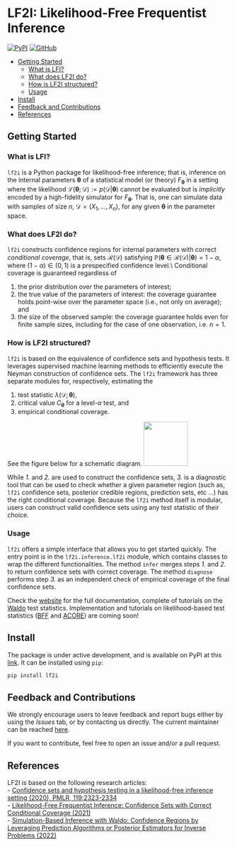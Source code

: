 # LF2I: Likelihood-Free Frequentist Inference

[![PyPI](https://img.shields.io/pypi/v/lf2i)](https://pypi.org/project/lf2i/)
[![GitHub](https://img.shields.io/github/license/lee-group-cmu/lf2i?style=flat-square)](./LICENSE.txt)

<!--- - [LF2I: Likelihood-Free Frequentist Inference](#lf2i-likelihood-free-frequentist-inference)---> 
  - [Getting Started](#getting-started)
    - [What is LFI?](#what-is-lfi)
    - [What does LF2I do?](#what-does-lf2i-do)
    - [How is LF2I structured?](#how-is-lf2i-structured)
    - [Usage](#usage)
  - [Install](#install)
  - [Feedback and Contributions](#feedback-and-contributions)
  - [References](#references)

## Getting Started

### What is LFI?
`lf2i` is a Python package for likelihood-free inference; that is, inference on the internal parameters $\boldsymbol{\theta}$ of a statistical model (or theory) $F_{\boldsymbol{\theta}}$ in a setting where the likelihood $\mathcal{L}(\boldsymbol{\theta}; \mathcal{D}):=p(\mathcal{D}|\boldsymbol{\theta})$ cannot be evaluated but is *implicitly* encoded by a high-fidelity simulator for $F_{\boldsymbol{\theta}}$. That is, one can simulate data with samples of size $n$, $\mathcal{D}=(X_1, \dots, X_n)$,  for any given $\boldsymbol{\theta}$ in the parameter space.

### What does LF2I do?
`lf2i` constructs confidence regions for internal parameters with correct *conditional coverage*, that is, sets $\mathcal{R}(\mathcal{D})$ satisfying $\mathbb{P}({\boldsymbol{\theta}} \in \mathcal{R}(\mathcal{D}) | {\boldsymbol{\theta}}) = 1 - \alpha$, where $(1 − \alpha) \in (0, 1)$ is a prespecified confidence level.\\
Conditional coverage is guaranteed regardless of
1. the prior distribution over the parameters of interest;
2. the true value of the parameters of interest: the coverage guarantee holds point-wise over the parameter space (i.e., not only on average); and
3. the size of the observed sample: the coverage guarantee holds even for finite sample sizes, including for the case of one observation, i.e. $n=1$.

### How is LF2I structured?
`lf2i` is based on the equivalence of confidence sets and hypothesis tests. It leverages supervised machine learning methods to efficiently execute the Neyman construction of confidence sets. The `lf2i` framework has three separate modules for, respectively, estimating the 
1. test statistic $\lambda(\mathcal{D}; \boldsymbol{\theta})$,
2. critical value $C_{\boldsymbol{\theta}}$ for a level-$\alpha$ test, and
3. empirical conditional coverage.

See the figure below for a schematic diagram.
<img class="hide-on-website" height="100px" src="https://lee-group-cmu.github.io/lf2i/_images/lf2i_framework.png">

While *1.* and *2.* are used to construct the confidence sets, *3.* is a diagnostic tool that can be used to check whether a given parameter region (such as, `lf2i` confidence sets, posterior credible regions, prediction sets, etc …) has the right conditional coverage. Because the `lf2i` method itself is modular, users can construct valid confidence sets using any test statistic of their choice. 

### Usage
`lf2i` offers a simple interface that allows you to get started quickly. The entry point is in the `lf2i.inference.lf2i` module, which contains classes to wrap the different functionalities. The method `infer` merges steps *1.* and *2.* to return confidence sets with correct coverage. The method `diagnose` performs step *3.* as an independent check of empirical coverage of the final confidence sets.

Check the [website](https://lee-group-cmu.github.io/lf2i/) for the full documentation, complete of tutorials on the [Waldo](https://arxiv.org/pdf/2205.15680.pdf) test statistics. Implementation and tutorials on likelihood-based test statistics ([BFF](https://arxiv.org/pdf/2107.03920.pdf) and [ACORE](http://proceedings.mlr.press/v119/dalmasso20a/dalmasso20a.pdf)) are coming soon!


## Install

The package is under active development, and is available on PyPI at this [link](https://pypi.org/project/lf2i/). It can be installed using `pip`:

```python
pip install lf2i
```

## Feedback and Contributions

We strongly encourage users to leave feedback and report bugs either by using the *Issues* tab, or by contacting us directly. The current maintainer can be reached [here](mailto:lmassera@andrew.cmu.edu).

If you want to contribute, feel free to open an issue and/or a pull request.

## References

LF2I is based on the following research articles:\
    - [Confidence sets and hypothesis testing in a likelihood-free inference setting (2020), PMLR, 119:2323-2334](http://proceedings.mlr.press/v119/dalmasso20a/dalmasso20a.pdf)\
    - [Likelihood-Free Frequentist Inference: Confidence Sets with Correct Conditional Coverage (2021)](https://arxiv.org/pdf/2107.03920.pdf)\
    - [Simulation-Based Inference with Waldo: Confidence Regions by Leveraging Prediction Algorithms or Posterior Estimators for Inverse Problems (2022)](https://arxiv.org/pdf/2205.15680.pdf)
